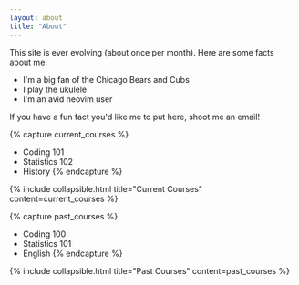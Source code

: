 ```yaml
---
layout: about
title: "About"
---
```


This site is ever evolving (about once per month). Here are some facts about me:
- I'm a big fan of the Chicago Bears and Cubs
- I play the ukulele
- I'm an avid neovim user

If you have a fun fact you'd like me to put here, shoot me an email!

{% capture current_courses %}
- Coding 101  
- Statistics 102  
- History
{% endcapture %}

{% include collapsible.html title="Current Courses" content=current_courses %}

{% capture past_courses %}
- Coding 100  
- Statistics 101  
- English
{% endcapture %}

{% include collapsible.html title="Past Courses" content=past_courses %}
